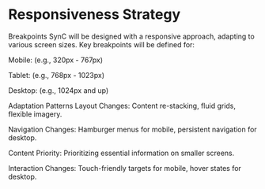 # Responsiveness Strategy
Breakpoints
SynC will be designed with a responsive approach, adapting to various screen sizes. Key breakpoints will be defined for:

Mobile: (e.g., 320px - 767px)

Tablet: (e.g., 768px - 1023px)

Desktop: (e.g., 1024px and up)

Adaptation Patterns
Layout Changes: Content re-stacking, fluid grids, flexible imagery.

Navigation Changes: Hamburger menus for mobile, persistent navigation for desktop.

Content Priority: Prioritizing essential information on smaller screens.

Interaction Changes: Touch-friendly targets for mobile, hover states for desktop.
